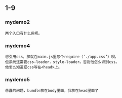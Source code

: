 ## 1-9

### mydemo2

    两个入口有什么用呢。

### mydemo4

    想引用css，那就在main.js里写个require（‘./app.css’）呗。
	但系统还需要css-loader，style-loader。否则他怎么识别css。
	他怎么知道把css写在<head>上。

### mydemo5
	
    愚蠢的问题，bundle放在body里面，我放在head里面了